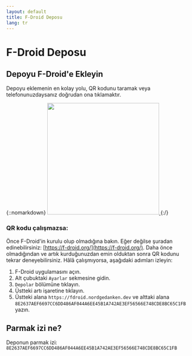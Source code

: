 ```yaml
---
layout: default
title: F-Droid Deposu
lang: tr
---
```

# F-Droid Deposu

## Depoyu F-Droid'e Ekleyin

Depoyu eklemenin en kolay yolu, QR kodunu taramak veya telefonunuzdaysanız doğrudan ona tıklamaktır.

{::nomarkdown}
<a href="fdroidrepos://fdroid.nordgedanken.dev/?fingerprint=8E2637AEF6697CC6DD486AF044A6EE45B1A742AE3EF56566E748CDE8BC65C1FB" >
    <img src="{{site.assets}}/images/qr-code.svg" width="300" height="300"/>
</a>
{:/}


### QR kodu çalışmazsa:

Önce F-Droid'in kurulu olup olmadığına bakın. Eğer değilse şuradan edinebilirsiniz: [https://f-droid.org/](https://f-droid.org/).
Daha önce olmadığından ve artık kurduğunuzdan emin olduktan sonra QR kodunu tekrar deneyebilirsiniz.
Hâlâ çalışmıyorsa, aşağıdaki adımları izleyin:

1. F-Droid uygulamasını açın.
2. Alt çubuktaki `Ayarlar` sekmesine gidin.
3. `Depolar` bölümüne tıklayın.
4. Üstteki artı işaretine tıklayın.
5. Üstteki alana `https://fdroid.nordgedanken.dev` ve alttaki alana `8E2637AEF6697CC6DD486AF044A6EE45B1A742AE3EF56566E748CDE8BC65C1FB` yazın.

## Parmak izi ne?

Deponun parmak izi: `8E2637AEF6697CC6DD486AF044A6EE45B1A742AE3EF56566E748CDE8BC65C1FB`
